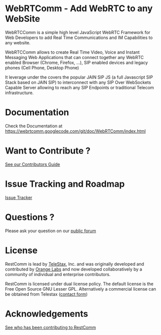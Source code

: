 WebRTComm - Add WebRTC to any WebSite
================

WebRTCComm is a simple high level JavaScript WebRTC Framework for Web Developers to add Real Time Communications and IM Capabilities to any website.

WebRTCComm allows to create Real Time Video, Voice and Instant Messaging Web Applications that can connect together any WebRTC enabled Browser (Chrome, Firefox, ...), SIP enabled devices and legacy phones (Cell Phone, Desktop Phone) 

It leverage under the covers the popular JAIN SIP JS (a full Javascript SIP Stack based on JAIN SIP) to interconnect with any SIP Over WebSockets Capable Server allowing to reach any SIP Endpoints or traditional Telecom infrastructure.

Documentation
========
Check the Documentation at https://webrtcomm.googlecode.com/git/doc/WebRTComm/index.html

Want to Contribute ? 
========
[See our Contributors Guide](https://github.com/Mobicents/RestComm/wiki/Contribute-to-RestComm)

Issue Tracking and Roadmap
========
[Issue Tracker](https://github.com/Mobicents/webrtcomm/issues)

Questions ?
========
Please ask your question on our [public forum](http://groups.google.com/group/restcomm)

License
========

RestComm is lead by [TeleStax](http://www.telestax.com/), Inc. and was originally developed and contributed by  [Orange Labs](http://www.orange.com/en/home) and now developed collaboratively by a community of individual and enterprise contributors.

RestComm is licensed under dual license policy. The default license is the Free Open Source GNU Lesser GPL. Alternatively a commercial license can be obtained from Telestax ([contact form](http://www.telestax.com/contactus/#InquiryForm))

Acknowledgements
========
[See who has been contributing to RestComm](http://www.telestax.com/opensource/acknowledgments/)
